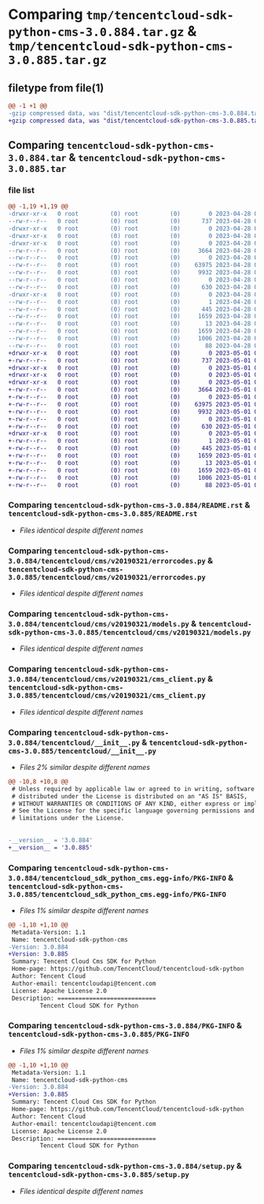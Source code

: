 # Comparing `tmp/tencentcloud-sdk-python-cms-3.0.884.tar.gz` & `tmp/tencentcloud-sdk-python-cms-3.0.885.tar.gz`

## filetype from file(1)

```diff
@@ -1 +1 @@
-gzip compressed data, was "dist/tencentcloud-sdk-python-cms-3.0.884.tar", last modified: Fri Apr 28 02:09:52 2023, max compression
+gzip compressed data, was "dist/tencentcloud-sdk-python-cms-3.0.885.tar", last modified: Mon May  1 00:33:23 2023, max compression
```

## Comparing `tencentcloud-sdk-python-cms-3.0.884.tar` & `tencentcloud-sdk-python-cms-3.0.885.tar`

### file list

```diff
@@ -1,19 +1,19 @@
-drwxr-xr-x   0 root         (0) root         (0)        0 2023-04-28 02:09:52.000000 tencentcloud-sdk-python-cms-3.0.884/
--rw-r--r--   0 root         (0) root         (0)      737 2023-04-28 02:09:52.000000 tencentcloud-sdk-python-cms-3.0.884/README.rst
-drwxr-xr-x   0 root         (0) root         (0)        0 2023-04-28 02:09:52.000000 tencentcloud-sdk-python-cms-3.0.884/tencentcloud/
-drwxr-xr-x   0 root         (0) root         (0)        0 2023-04-28 02:09:52.000000 tencentcloud-sdk-python-cms-3.0.884/tencentcloud/cms/
-drwxr-xr-x   0 root         (0) root         (0)        0 2023-04-28 02:09:52.000000 tencentcloud-sdk-python-cms-3.0.884/tencentcloud/cms/v20190321/
--rw-r--r--   0 root         (0) root         (0)     3664 2023-04-28 02:09:52.000000 tencentcloud-sdk-python-cms-3.0.884/tencentcloud/cms/v20190321/errorcodes.py
--rw-r--r--   0 root         (0) root         (0)        0 2023-04-28 02:09:52.000000 tencentcloud-sdk-python-cms-3.0.884/tencentcloud/cms/v20190321/__init__.py
--rw-r--r--   0 root         (0) root         (0)    63975 2023-04-28 02:09:52.000000 tencentcloud-sdk-python-cms-3.0.884/tencentcloud/cms/v20190321/models.py
--rw-r--r--   0 root         (0) root         (0)     9932 2023-04-28 02:09:52.000000 tencentcloud-sdk-python-cms-3.0.884/tencentcloud/cms/v20190321/cms_client.py
--rw-r--r--   0 root         (0) root         (0)        0 2023-04-28 02:09:52.000000 tencentcloud-sdk-python-cms-3.0.884/tencentcloud/cms/__init__.py
--rw-r--r--   0 root         (0) root         (0)      630 2023-04-28 02:09:52.000000 tencentcloud-sdk-python-cms-3.0.884/tencentcloud/__init__.py
-drwxr-xr-x   0 root         (0) root         (0)        0 2023-04-28 02:09:52.000000 tencentcloud-sdk-python-cms-3.0.884/tencentcloud_sdk_python_cms.egg-info/
--rw-r--r--   0 root         (0) root         (0)        1 2023-04-28 02:09:52.000000 tencentcloud-sdk-python-cms-3.0.884/tencentcloud_sdk_python_cms.egg-info/dependency_links.txt
--rw-r--r--   0 root         (0) root         (0)      445 2023-04-28 02:09:52.000000 tencentcloud-sdk-python-cms-3.0.884/tencentcloud_sdk_python_cms.egg-info/SOURCES.txt
--rw-r--r--   0 root         (0) root         (0)     1659 2023-04-28 02:09:52.000000 tencentcloud-sdk-python-cms-3.0.884/tencentcloud_sdk_python_cms.egg-info/PKG-INFO
--rw-r--r--   0 root         (0) root         (0)       13 2023-04-28 02:09:52.000000 tencentcloud-sdk-python-cms-3.0.884/tencentcloud_sdk_python_cms.egg-info/top_level.txt
--rw-r--r--   0 root         (0) root         (0)     1659 2023-04-28 02:09:52.000000 tencentcloud-sdk-python-cms-3.0.884/PKG-INFO
--rw-r--r--   0 root         (0) root         (0)     1006 2023-04-28 02:09:52.000000 tencentcloud-sdk-python-cms-3.0.884/setup.py
--rw-r--r--   0 root         (0) root         (0)       88 2023-04-28 02:09:52.000000 tencentcloud-sdk-python-cms-3.0.884/setup.cfg
+drwxr-xr-x   0 root         (0) root         (0)        0 2023-05-01 00:33:23.000000 tencentcloud-sdk-python-cms-3.0.885/
+-rw-r--r--   0 root         (0) root         (0)      737 2023-05-01 00:33:23.000000 tencentcloud-sdk-python-cms-3.0.885/README.rst
+drwxr-xr-x   0 root         (0) root         (0)        0 2023-05-01 00:33:23.000000 tencentcloud-sdk-python-cms-3.0.885/tencentcloud/
+drwxr-xr-x   0 root         (0) root         (0)        0 2023-05-01 00:33:23.000000 tencentcloud-sdk-python-cms-3.0.885/tencentcloud/cms/
+drwxr-xr-x   0 root         (0) root         (0)        0 2023-05-01 00:33:23.000000 tencentcloud-sdk-python-cms-3.0.885/tencentcloud/cms/v20190321/
+-rw-r--r--   0 root         (0) root         (0)     3664 2023-05-01 00:33:23.000000 tencentcloud-sdk-python-cms-3.0.885/tencentcloud/cms/v20190321/errorcodes.py
+-rw-r--r--   0 root         (0) root         (0)        0 2023-05-01 00:33:23.000000 tencentcloud-sdk-python-cms-3.0.885/tencentcloud/cms/v20190321/__init__.py
+-rw-r--r--   0 root         (0) root         (0)    63975 2023-05-01 00:33:23.000000 tencentcloud-sdk-python-cms-3.0.885/tencentcloud/cms/v20190321/models.py
+-rw-r--r--   0 root         (0) root         (0)     9932 2023-05-01 00:33:23.000000 tencentcloud-sdk-python-cms-3.0.885/tencentcloud/cms/v20190321/cms_client.py
+-rw-r--r--   0 root         (0) root         (0)        0 2023-05-01 00:33:23.000000 tencentcloud-sdk-python-cms-3.0.885/tencentcloud/cms/__init__.py
+-rw-r--r--   0 root         (0) root         (0)      630 2023-05-01 00:33:23.000000 tencentcloud-sdk-python-cms-3.0.885/tencentcloud/__init__.py
+drwxr-xr-x   0 root         (0) root         (0)        0 2023-05-01 00:33:23.000000 tencentcloud-sdk-python-cms-3.0.885/tencentcloud_sdk_python_cms.egg-info/
+-rw-r--r--   0 root         (0) root         (0)        1 2023-05-01 00:33:23.000000 tencentcloud-sdk-python-cms-3.0.885/tencentcloud_sdk_python_cms.egg-info/dependency_links.txt
+-rw-r--r--   0 root         (0) root         (0)      445 2023-05-01 00:33:23.000000 tencentcloud-sdk-python-cms-3.0.885/tencentcloud_sdk_python_cms.egg-info/SOURCES.txt
+-rw-r--r--   0 root         (0) root         (0)     1659 2023-05-01 00:33:23.000000 tencentcloud-sdk-python-cms-3.0.885/tencentcloud_sdk_python_cms.egg-info/PKG-INFO
+-rw-r--r--   0 root         (0) root         (0)       13 2023-05-01 00:33:23.000000 tencentcloud-sdk-python-cms-3.0.885/tencentcloud_sdk_python_cms.egg-info/top_level.txt
+-rw-r--r--   0 root         (0) root         (0)     1659 2023-05-01 00:33:23.000000 tencentcloud-sdk-python-cms-3.0.885/PKG-INFO
+-rw-r--r--   0 root         (0) root         (0)     1006 2023-05-01 00:33:23.000000 tencentcloud-sdk-python-cms-3.0.885/setup.py
+-rw-r--r--   0 root         (0) root         (0)       88 2023-05-01 00:33:23.000000 tencentcloud-sdk-python-cms-3.0.885/setup.cfg
```

### Comparing `tencentcloud-sdk-python-cms-3.0.884/README.rst` & `tencentcloud-sdk-python-cms-3.0.885/README.rst`

 * *Files identical despite different names*

### Comparing `tencentcloud-sdk-python-cms-3.0.884/tencentcloud/cms/v20190321/errorcodes.py` & `tencentcloud-sdk-python-cms-3.0.885/tencentcloud/cms/v20190321/errorcodes.py`

 * *Files identical despite different names*

### Comparing `tencentcloud-sdk-python-cms-3.0.884/tencentcloud/cms/v20190321/models.py` & `tencentcloud-sdk-python-cms-3.0.885/tencentcloud/cms/v20190321/models.py`

 * *Files identical despite different names*

### Comparing `tencentcloud-sdk-python-cms-3.0.884/tencentcloud/cms/v20190321/cms_client.py` & `tencentcloud-sdk-python-cms-3.0.885/tencentcloud/cms/v20190321/cms_client.py`

 * *Files identical despite different names*

### Comparing `tencentcloud-sdk-python-cms-3.0.884/tencentcloud/__init__.py` & `tencentcloud-sdk-python-cms-3.0.885/tencentcloud/__init__.py`

 * *Files 2% similar despite different names*

```diff
@@ -10,8 +10,8 @@
 # Unless required by applicable law or agreed to in writing, software
 # distributed under the License is distributed on an "AS IS" BASIS,
 # WITHOUT WARRANTIES OR CONDITIONS OF ANY KIND, either express or implied.
 # See the License for the specific language governing permissions and
 # limitations under the License.
 
 
-__version__ = '3.0.884'
+__version__ = '3.0.885'
```

### Comparing `tencentcloud-sdk-python-cms-3.0.884/tencentcloud_sdk_python_cms.egg-info/PKG-INFO` & `tencentcloud-sdk-python-cms-3.0.885/tencentcloud_sdk_python_cms.egg-info/PKG-INFO`

 * *Files 1% similar despite different names*

```diff
@@ -1,10 +1,10 @@
 Metadata-Version: 1.1
 Name: tencentcloud-sdk-python-cms
-Version: 3.0.884
+Version: 3.0.885
 Summary: Tencent Cloud Cms SDK for Python
 Home-page: https://github.com/TencentCloud/tencentcloud-sdk-python
 Author: Tencent Cloud
 Author-email: tencentcloudapi@tencent.com
 License: Apache License 2.0
 Description: ============================
         Tencent Cloud SDK for Python
```

### Comparing `tencentcloud-sdk-python-cms-3.0.884/PKG-INFO` & `tencentcloud-sdk-python-cms-3.0.885/PKG-INFO`

 * *Files 1% similar despite different names*

```diff
@@ -1,10 +1,10 @@
 Metadata-Version: 1.1
 Name: tencentcloud-sdk-python-cms
-Version: 3.0.884
+Version: 3.0.885
 Summary: Tencent Cloud Cms SDK for Python
 Home-page: https://github.com/TencentCloud/tencentcloud-sdk-python
 Author: Tencent Cloud
 Author-email: tencentcloudapi@tencent.com
 License: Apache License 2.0
 Description: ============================
         Tencent Cloud SDK for Python
```

### Comparing `tencentcloud-sdk-python-cms-3.0.884/setup.py` & `tencentcloud-sdk-python-cms-3.0.885/setup.py`

 * *Files identical despite different names*

